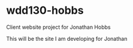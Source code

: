 # wdd130-hobbs
Client website project for Jonathan Hobbs

This will be the site I am developing for Jonathan